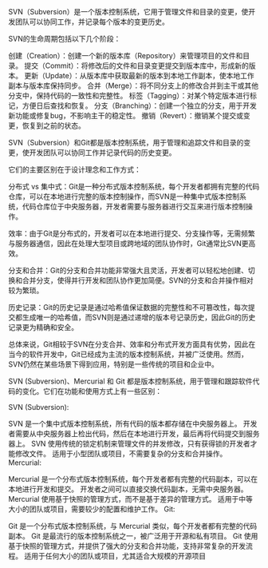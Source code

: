 
SVN（Subversion）是一个版本控制系统，它用于管理文件和目录的变更，使开发团队可以协同工作，并记录每个版本的变更历史。

SVN的生命周期包括以下几个阶段：

创建（Creation）：创建一个新的版本库（Repository）来管理项目的文件和目录。
提交（Commit）：将修改后的文件和目录变更提交到版本库中，形成新的版本。
更新（Update）：从版本库中获取最新的版本到本地工作副本，使本地工作副本与版本库保持同步。
合并（Merge）：将不同分支上的修改合并到主干或其他分支中，保持代码的一致性和完整性。
标签（Tagging）：对某个特定版本进行标记，方便日后查找和恢复。
分支（Branching）：创建一个独立的分支，用于开发新功能或修复bug，不影响主干的稳定性。
撤销（Revert）：撤销某个提交或变更，恢复到之前的状态。

SVN（Subversion）和Git都是版本控制系统，用于管理和追踪文件和目录的变更，使开发团队可以协同工作并记录代码的历史变更。

它们的主要区别在于设计理念和工作方式：

分布式 vs 集中式：Git是一种分布式版本控制系统，每个开发者都拥有完整的代码仓库，可以在本地进行完整的版本控制操作，而SVN是一种集中式版本控制系统，代码仓库位于中央服务器，开发者需要与服务器进行交互来进行版本控制操作。

效率：由于Git是分布式的，开发者可以在本地进行提交、分支操作等，无需频繁与服务器通信，因此在处理大型项目或跨地域的团队协作时，Git通常比SVN更高效。

分支和合并：Git的分支和合并功能非常强大且灵活，开发者可以轻松地创建、切换和合并分支，使得并行开发和团队协作更加简便。SVN的分支和合并操作相对较为繁琐。

历史记录：Git的历史记录是通过哈希值保证数据的完整性和不可篡改性，每次提交都生成唯一的哈希值，而SVN则是通过递增的版本号记录历史，因此Git的历史记录更为精确和安全。

总体来说，Git相较于SVN在分支合并、效率和分布式开发方面具有优势，因此在当今的软件开发中，Git已经成为主流的版本控制系统，并被广泛使用。然而，SVN仍然在某些场景下得到应用，特别是一些传统的项目和企业中。

SVN (Subversion)、Mercurial 和 Git 都是版本控制系统，用于管理和跟踪软件代码的变化。它们在功能和使用方式上有一些区别：

SVN (Subversion):

SVN 是一个集中式版本控制系统，所有代码的版本都存储在中央服务器上。
开发者需要从中央服务器上检出代码，然后在本地进行开发，最后再将代码提交到服务器上。
SVN 使用传统的锁定机制来管理文件的并发修改，只有获得锁的开发者才能修改文件。
适用于小型团队或项目，不需要复杂的分支和合并操作。
Mercurial:

Mercurial 是一个分布式版本控制系统，每个开发者都有完整的代码副本，可以在本地进行开发和提交。
开发者之间可以直接交换代码副本，无需中央服务器。
Mercurial 使用基于快照的管理方式，而不是基于差异的管理方式。
适用于中等大小的团队或项目，需要较少的配置和维护工作。
Git:

Git 是一个分布式版本控制系统，与 Mercurial 类似，每个开发者都有完整的代码副本。
Git 是最流行的版本控制系统之一，被广泛用于开源和私有项目。
Git 使用基于快照的管理方式，并提供了强大的分支和合并功能，支持非常复杂的开发流程。
适用于任何大小的团队或项目，尤其适合大规模的开源项目
